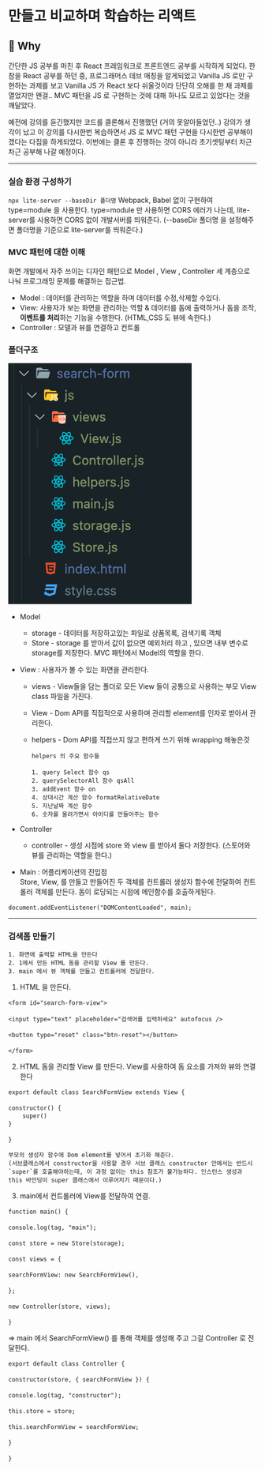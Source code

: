 # 만들고 비교하며 학습하는 리액트

## 📍 Why

간단한 JS 공부를 마친 후 React 프레임워크로 프론트엔드 공부를 시작하게 되었다.
한참을 React 공부를 하던 중, 프로그래머스 데브 매칭을 알게되었고 Vanilla JS 로만 구현하는 과제를 보고
Vanilla JS 가 React 보다 쉬울것이라 단단히 오해를 한 채 과제를 열었지만 왠걸.. MVC 패턴을 JS 로 구현하는 것에 대해 하나도 모르고 있었다는 것을 깨달았다.

예전에 강의를 듣긴했지만 코드를 클론해서 진행했던 (거의 못알아들었던..) 강의가 생각이 났고 이 강의를 다시한번 복습하면서 JS 로 MVC 패턴 구현을 다시한번 공부해야겠다는 다짐을 하게되었다.
이번에는 클론 후 진행하는 것이 아니라 초기셋팅부터 차근차근 공부해 나갈 예정이다.

---

### 실습 환경 구성하기

`npx lite-server --baseDir 폴더명`
Webpack, Babel 없이 구현하여 type=module 을 사용한다.
type=module 만 사용하면 CORS 에러가 나는데, lite-server를 사용하면 CORS 없이 개발서버를 띄워준다. (--baseDir 폴더명 을 설정해주면 폴더명을 기준으로 lite-server를 띄워준다.)


### MVC 패턴에 대한 이해 
화면 개발에서 자주 쓰이는 디자인 패턴으로 
Model , View , Controller 세 계층으로 나눠 프로그래밍 문제를 해결하는 접근법.
- Model : 데이터를 관리하는 역할을 하며 데이터를 수정,삭제할 수있다.
- View: 사용자가 보는 화면을 관리하는 역할 & 데이터를 돔에 출력하거나 돔을 조작, **이벤트를 처리**하는 기능을 수행한다. (HTML,CSS 도 뷰에 속한다.)
- Controller : 모델과 뷰를 연결하고 컨트롤


### 폴더구조

![folderStructure](./README.assets/folder-structure.png)

- Model

  - storage - 데이터를 저장하고있는 파일로 상품목록, 검색기록 객체
  - Store - storage 를 받아서 값이 없으면 예외처리 하고 , 있으면 내부 변수로 storage를 저장한다. MVC 패턴에서 Model의 역할을 한다.

- View : 사용자가 볼 수 있는 화면을 관리한다.

  - views - View들을 담는 폴더로 모든 View 들이 공통으로 사용하는 부모 View class 파일을 가진다.
  - View - Dom API를 직접적으로 사용하며 관리할 element를 인자로 받아서 관리한다.
  - helpers - Dom API를 직접쓰지 않고 편하게 쓰기 위해 wrapping 해놓은것

        helpers 의 주요 함수들

        1. query Select 함수 qs
        2. querySelectorAll 함수 qsAll
        3. addEvent 함수 on
        4. 상대시간 계산 함수 formatRelativeDate
        5. 지난날짜 계산 함수
        6. 숫자를 올려가면서 아이디를 만들어주는 함수

- Controller
  - controller - 생성 시점에 store 와 view 를 받아서 둘다 저장한다. (스토어와 뷰를 관리하는 역할을 한다.)

* Main : 어플리케이션의 진입점 <br>
  Store, View, 를 만들고 만들어진 두 객체를 컨트롤러 생성자 함수에 전달하여 컨트롤러 객체를 만든다.
  돔이 로딩되는 시점에 메인함수를 호출하게된다.

```JS
document.addEventListener("DOMContentLoaded", main);
```

---

### 검색폼 만들기

    1. 화면에 출력할 HTML을 만든다
    2. 1에서 만든 HTML 돔을 관리할 View 를 만든다.
    3. main 에서 뷰 객체를 만들고 컨트롤러에 전달한다.

1. HTML 을 만든다.

```JS
<form id="search-form-view">

<input type="text" placeholder="검색어를 입력하세요" autofocus />

<button type="reset" class="btn-reset"></button>

</form>

```

2. HTML 돔을 관리할 View 를 만든다.
   View를 사용하여 돔 요소를 가져와 뷰와 연결한다

```JS
export default class SearchFormView extends View {

constructor() {
	super()
}

}
```

    부모의 생성자 함수에 Dom element를 넣어서 초기화 해준다.
    (서브클래스에서 constructor을 사용할 경우 서브 클래스 constructor 안에서는 반드시 `super`를 호출해야하는데, 이 과정 없이는 this 참조가 불가능하다. 인스턴스 생성과 this 바인딩이 super 클래스에서 이루어지기 때문이다.) 

3. main에서 컨트롤러에 View를 전달하여 연결.

```JS
function main() {

console.log(tag, "main");

const store = new Store(storage);

const views = {

searchFormView: new SearchFormView(),

};

new Controller(store, views);

}
```

=> main 에서 SearchFormView() 를 통해 객체를 생성해 주고 그걸 Controller 로 전달한다.

```JS
export default class Controller {

constructor(store, { searchFormView }) {

console.log(tag, "constructor");

this.store = store;

this.searchFormView = searchFormView;

}

}
```
